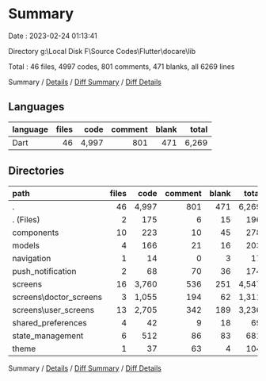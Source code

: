 # Summary

Date : 2023-02-24 01:13:41

Directory g:\\Local Disk F\\Source Codes\\Flutter\\docare\\lib

Total : 46 files,  4997 codes, 801 comments, 471 blanks, all 6269 lines

Summary / [Details](details.md) / [Diff Summary](diff.md) / [Diff Details](diff-details.md)

## Languages
| language | files | code | comment | blank | total |
| :--- | ---: | ---: | ---: | ---: | ---: |
| Dart | 46 | 4,997 | 801 | 471 | 6,269 |

## Directories
| path | files | code | comment | blank | total |
| :--- | ---: | ---: | ---: | ---: | ---: |
| . | 46 | 4,997 | 801 | 471 | 6,269 |
| . (Files) | 2 | 175 | 6 | 15 | 196 |
| components | 10 | 223 | 10 | 45 | 278 |
| models | 4 | 166 | 21 | 16 | 203 |
| navigation | 1 | 14 | 0 | 3 | 17 |
| push_notification | 2 | 68 | 70 | 36 | 174 |
| screens | 16 | 3,760 | 536 | 251 | 4,547 |
| screens\\doctor_screens | 3 | 1,055 | 194 | 62 | 1,311 |
| screens\\user_screens | 13 | 2,705 | 342 | 189 | 3,236 |
| shared_preferences | 4 | 42 | 9 | 18 | 69 |
| state_management | 6 | 512 | 86 | 83 | 681 |
| theme | 1 | 37 | 63 | 4 | 104 |

Summary / [Details](details.md) / [Diff Summary](diff.md) / [Diff Details](diff-details.md)